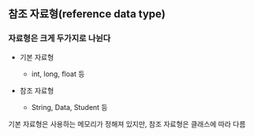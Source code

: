 
## 참조 자료형(reference data type)

### 자료형은 크게 두가지로 나뉜다


+ 기본 자료형
  - int, long, float 등

+ 참조 자료형
  - String, Data, Student 등

기본 자료형은 사용하는 메모리가 정해져 있지만, 참조 자료형은 클래스에 따라 다름


